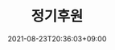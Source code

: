 ---
weight: 2
upper_message:
title: 정기후원
sub_title: 전쟁과여성인권박물관에 별도로 정기후원을 신청할 수 있습니다 !!
date: 2021-08-23T20:36:03+09:00
image: images/slides/slide-004.png
button_name: 후원하기
button_url: /news/museum-donation/
---
